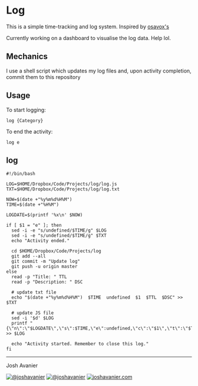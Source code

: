 # Log

This is a simple time-tracking and log system. Inspired by [osavox's](https://github.com/osavox/research.log)

Currently working on a dashboard to visualise the log data. Help lol.

## Mechanics
I use a shell script which updates my log files and, upon activity completion, commit them to this repository

## Usage
To start logging:
```
log {Category}
```
To end the activity:
```
log e
```

## log
```shell
#!/bin/bash

LOG=$HOME/Dropbox/Code/Projects/log/log.js
TXT=$HOME/Dropbox/Code/Projects/log/log.txt

NOW=$(date +"%y%m%d%H%M")
TIME=$(date +"%H%M")

LOGDATE=$(printf '%x\n' $NOW)

if [ $1 = "e" ]; then
  sed -i -e "s/undefined/$TIME/g" $LOG
  sed -i -e "s/undefined/$TIME/g" $TXT
  echo "Activity ended."

  cd $HOME/Dropbox/Code/Projects/log
  git add --all
  git commit -m "Update log"
  git push -u origin master
else
  read -p "Title: " TTL
  read -p "Description: " DSC

  # update txt file
  echo "$(date +"%y%m%d%H%M")  $TIME  undefined  $1  $TTL  $DSC" >> $TXT

  # update JS file
  sed -i '$d' $LOG
  printf "{\"n\":\"$LOGDATE\",\"s\":$TIME,\"e\":undefined,\"c\":\"$1\",\"t\":\"$TTL\",\"d\":\"$DSC\"},\n]" >> $LOG

  echo "Activity started. Remember to close this log."
fi
```
---
Josh Avanier

[![@joshavanier](https://joshavanier.github.io/badges/github.svg)](https://github.com/joshavanier)
[![@joshavanier](https://joshavanier.github.io/badges/twitter.svg)](https://twitter.com/joshavanier)
[![joshavanier.com](https://joshavanier.github.io/badges/website.svg)](https://joshavanier.com)
